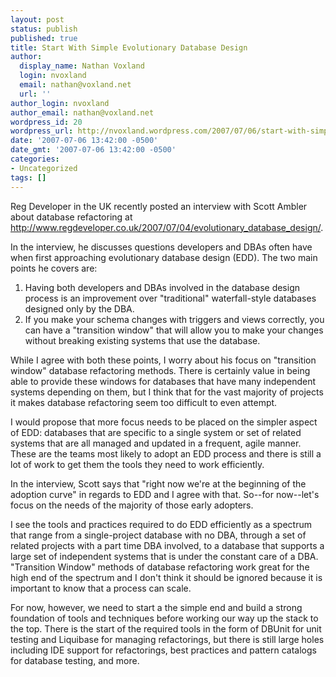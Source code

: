 ```yaml
---
layout: post
status: publish
published: true
title: Start With Simple Evolutionary Database Design
author:
  display_name: Nathan Voxland
  login: nvoxland
  email: nathan@voxland.net
  url: ''
author_login: nvoxland
author_email: nathan@voxland.net
wordpress_id: 20
wordpress_url: http://nvoxland.wordpress.com/2007/07/06/start-with-simple-evolutionary-database-design/
date: '2007-07-06 13:42:00 -0500'
date_gmt: '2007-07-06 13:42:00 -0500'
categories:
- Uncategorized
tags: []
---
```

Reg Developer in the UK recently posted an interview with Scott Ambler about database refactoring at <a href="http://www.regdeveloper.co.uk/2007/07/04/evolutionary_database_design/">http://www.regdeveloper.co.uk/2007/07/04/evolutionary_database_design/</a>.

In the interview, he discusses questions developers and DBAs often have when first approaching evolutionary database design (EDD).  The two main points he covers are:

1. Having both developers and DBAs involved in the database design process is an improvement over "traditional" waterfall-style databases designed  only by the DBA.
1. If you make your schema changes with triggers and views correctly, you can have a "transition window" that will allow you to make your changes without breaking existing systems that use the database.

While I agree with both these points, I worry about his focus on "transition window" database refactoring methods.  There is certainly value in being able to provide these windows for databases that have many independent systems depending on them, but I think that for the vast majority of projects it makes database refactoring seem too difficult to even attempt.

I would propose that more focus needs to be placed on the simpler aspect of EDD: databases that are specific to a single system or set of related systems that are all managed and updated in a frequent, agile manner.  These are the teams most likely to adopt an EDD process and there is still a lot of work to get them the tools they need to work efficiently.

In the interview, Scott says  that "right now we're at the beginning of the adoption curve" in regards to EDD and I agree with that.  So--for now--let's focus on the needs of the majority of those early adopters.

I see the tools and practices required to do EDD efficiently as a spectrum that range from a single-project database with no DBA, through a set of related projects with a part time DBA involved, to a database that supports a large set of independent systems that is under the constant care of a DBA.   "Transition Window" methods of database refactoring work great for the high end of the spectrum and I don't think it should be ignored because it is important to know that a process can scale.

For now, however, we need to start a the simple end and build a strong foundation of tools and techniques before working our way up the stack to the top.  There is the start of the required tools in the form of DBUnit for unit testing and Liquibase for managing refactorings, but there is still large holes including IDE support for refactorings, best practices and pattern catalogs for database testing, and more.

